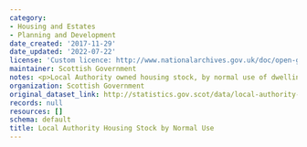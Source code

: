 ```yaml
---
category:
- Housing and Estates
- Planning and Development
date_created: '2017-11-29'
date_updated: '2022-07-22'
license: 'Custom licence: http://www.nationalarchives.gov.uk/doc/open-government-licence/version/3/'
maintainer: Scottish Government
notes: <p>Local Authority owned housing stock, by normal use of dwelling</p>
organization: Scottish Government
original_dataset_link: http://statistics.gov.scot/data/local-authority-housing-stock-by-normal-use
records: null
resources: []
schema: default
title: Local Authority Housing Stock by Normal Use
---
```

